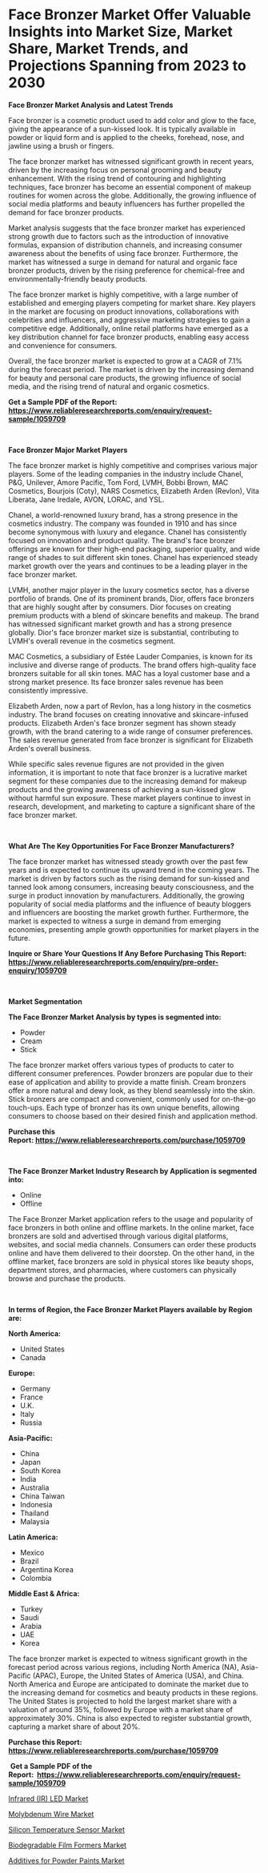 <p><h1>Face Bronzer Market Offer Valuable Insights into Market Size, Market Share, Market Trends, and Projections Spanning from 2023 to 2030</h1></p><p><strong>Face Bronzer Market Analysis and Latest Trends</strong></p>
<p><p>Face bronzer is a cosmetic product used to add color and glow to the face, giving the appearance of a sun-kissed look. It is typically available in powder or liquid form and is applied to the cheeks, forehead, nose, and jawline using a brush or fingers.</p><p>The face bronzer market has witnessed significant growth in recent years, driven by the increasing focus on personal grooming and beauty enhancement. With the rising trend of contouring and highlighting techniques, face bronzer has become an essential component of makeup routines for women across the globe. Additionally, the growing influence of social media platforms and beauty influencers has further propelled the demand for face bronzer products.</p><p>Market analysis suggests that the face bronzer market has experienced strong growth due to factors such as the introduction of innovative formulas, expansion of distribution channels, and increasing consumer awareness about the benefits of using face bronzer. Furthermore, the market has witnessed a surge in demand for natural and organic face bronzer products, driven by the rising preference for chemical-free and environmentally-friendly beauty products.</p><p>The face bronzer market is highly competitive, with a large number of established and emerging players competing for market share. Key players in the market are focusing on product innovations, collaborations with celebrities and influencers, and aggressive marketing strategies to gain a competitive edge. Additionally, online retail platforms have emerged as a key distribution channel for face bronzer products, enabling easy access and convenience for consumers.</p><p>Overall, the face bronzer market is expected to grow at a CAGR of 7.1% during the forecast period. The market is driven by the increasing demand for beauty and personal care products, the growing influence of social media, and the rising trend of natural and organic cosmetics.</p></p>
<p><strong>Get a Sample PDF of the Report:&nbsp; <a href="https://www.reliableresearchreports.com/enquiry/request-sample/1059709">https://www.reliableresearchreports.com/enquiry/request-sample/1059709</a></strong></p>
<p>&nbsp;</p>
<p><strong>Face Bronzer Major Market Players</strong></p>
<p><p>The face bronzer market is highly competitive and comprises various major players. Some of the leading companies in the industry include Chanel, P&G, Unilever, Amore Pacific, Tom Ford, LVMH, Bobbi Brown, MAC Cosmetics, Bourjois (Coty), NARS Cosmetics, Elizabeth Arden (Revlon), Vita Liberata, Jane Iredale, AVON, LORAC, and YSL.</p><p>Chanel, a world-renowned luxury brand, has a strong presence in the cosmetics industry. The company was founded in 1910 and has since become synonymous with luxury and elegance. Chanel has consistently focused on innovation and product quality. The brand's face bronzer offerings are known for their high-end packaging, superior quality, and wide range of shades to suit different skin tones. Chanel has experienced steady market growth over the years and continues to be a leading player in the face bronzer market.</p><p>LVMH, another major player in the luxury cosmetics sector, has a diverse portfolio of brands. One of its prominent brands, Dior, offers face bronzers that are highly sought after by consumers. Dior focuses on creating premium products with a blend of skincare benefits and makeup. The brand has witnessed significant market growth and has a strong presence globally. Dior's face bronzer market size is substantial, contributing to LVMH's overall revenue in the cosmetics segment.</p><p>MAC Cosmetics, a subsidiary of Estée Lauder Companies, is known for its inclusive and diverse range of products. The brand offers high-quality face bronzers suitable for all skin tones. MAC has a loyal customer base and a strong market presence. Its face bronzer sales revenue has been consistently impressive.</p><p>Elizabeth Arden, now a part of Revlon, has a long history in the cosmetics industry. The brand focuses on creating innovative and skincare-infused products. Elizabeth Arden's face bronzer segment has shown steady growth, with the brand catering to a wide range of consumer preferences. The sales revenue generated from face bronzer is significant for Elizabeth Arden's overall business.</p><p>While specific sales revenue figures are not provided in the given information, it is important to note that face bronzer is a lucrative market segment for these companies due to the increasing demand for makeup products and the growing awareness of achieving a sun-kissed glow without harmful sun exposure. These market players continue to invest in research, development, and marketing to capture a significant share of the face bronzer market.</p></p>
<p>&nbsp;</p>
<p><strong>What Are The Key Opportunities For Face Bronzer Manufacturers?</strong></p>
<p><p>The face bronzer market has witnessed steady growth over the past few years and is expected to continue its upward trend in the coming years. The market is driven by factors such as the rising demand for sun-kissed and tanned look among consumers, increasing beauty consciousness, and the surge in product innovation by manufacturers. Additionally, the growing popularity of social media platforms and the influence of beauty bloggers and influencers are boosting the market growth further. Furthermore, the market is expected to witness a surge in demand from emerging economies, presenting ample growth opportunities for market players in the future.</p></p>
<p><strong>Inquire or Share Your Questions If Any Before Purchasing This Report: <a href="https://www.reliableresearchreports.com/enquiry/pre-order-enquiry/1059709">https://www.reliableresearchreports.com/enquiry/pre-order-enquiry/1059709</a></strong></p>
<p>&nbsp;</p>
<p><strong>Market Segmentation</strong></p>
<p><strong>The Face Bronzer Market Analysis by types is segmented into:</strong></p>
<p><ul><li>Powder</li><li>Cream</li><li>Stick</li></ul></p>
<p><p>The face bronzer market offers various types of products to cater to different consumer preferences. Powder bronzers are popular due to their ease of application and ability to provide a matte finish. Cream bronzers offer a more natural and dewy look, as they blend seamlessly into the skin. Stick bronzers are compact and convenient, commonly used for on-the-go touch-ups. Each type of bronzer has its own unique benefits, allowing consumers to choose based on their desired finish and application method.</p></p>
<p><strong>Purchase this Report:&nbsp;<a href="https://www.reliableresearchreports.com/purchase/1059709">https://www.reliableresearchreports.com/purchase/1059709</a></strong></p>
<p>&nbsp;</p>
<p><strong>The Face Bronzer Market Industry Research by Application is segmented into:</strong></p>
<p><ul><li>Online</li><li>Offline</li></ul></p>
<p><p>The Face Bronzer Market application refers to the usage and popularity of face bronzers in both online and offline markets. In the online market, face bronzers are sold and advertised through various digital platforms, websites, and social media channels. Consumers can order these products online and have them delivered to their doorstep. On the other hand, in the offline market, face bronzers are sold in physical stores like beauty shops, department stores, and pharmacies, where customers can physically browse and purchase the products.</p></p>
<p>&nbsp;</p>
<p><strong>In terms of Region, the Face Bronzer Market Players available by Region are:</strong></p>
<p>
    <p> <strong> North America: </strong>
        <ul>
            <li>United States</li>
            <li>Canada</li>
        </ul>
        </p> 
    <p> <strong> Europe: </strong>
        <ul>
            <li>Germany</li>
            <li>France</li>
            <li>U.K.</li>
            <li>Italy</li>
            <li>Russia</li>
        </ul>
        </p> 
    <p> <strong> Asia-Pacific: </strong>
        <ul>
            <li>China</li>
            <li>Japan</li>
            <li>South Korea</li>
            <li>India</li>
            <li>Australia</li>
            <li>China Taiwan</li>
            <li>Indonesia</li>
            <li>Thailand</li>
            <li>Malaysia</li>
        </ul>
        </p> 
    <p> <strong> Latin America: </strong>
        <ul>
            <li>Mexico</li>
            <li>Brazil</li>
            <li>Argentina Korea</li>
            <li>Colombia</li>
        </ul>
        </p> 
    <p> <strong> Middle East & Africa: </strong>
        <ul>
            <li>Turkey</li>
            <li>Saudi</li>
            <li>Arabia</li>
            <li>UAE</li>
            <li>Korea</li>
        </ul>
    </p>
    </p>
<p><p>The face bronzer market is expected to witness significant growth in the forecast period across various regions, including North America (NA), Asia-Pacific (APAC), Europe, the United States of America (USA), and China. North America and Europe are anticipated to dominate the market due to the increasing demand for cosmetics and beauty products in these regions. The United States is projected to hold the largest market share with a valuation of around 35%, followed by Europe with a market share of approximately 30%. China is also expected to register substantial growth, capturing a market share of about 20%.</p></p>
<p><strong>Purchase this Report: <a href="https://www.reliableresearchreports.com/purchase/1059709">https://www.reliableresearchreports.com/purchase/1059709</a></strong></p>
<p>&nbsp;<strong>Get a Sample PDF of the Report:&nbsp;&nbsp;<a href="https://www.reliableresearchreports.com/enquiry/request-sample/1059709">https://www.reliableresearchreports.com/enquiry/request-sample/1059709</a></strong></p>
<p><strong></strong></p>
<p><p><a href="https://github.com/Krish2023na/Market-Research-Report-List-1/blob/main/infrared-ir-led-market.md">Infrared (IR) LED Market</a></p><p><a href="https://medium.com/@noewwade60/molybdenum-wire-market-size-growth-forecast-2023-2030-5f802e8cf65e">Molybdenum Wire Market</a></p><p><a href="https://github.com/zebdakicsin/Market-Research-Report-List-1/blob/main/silicon-temperature-sensor-market.md">Silicon Temperature Sensor Market</a></p><p><a href="https://www.linkedin.com/pulse/biodegradable-film-formers-market-insights-players-umsee/">Biodegradable Film Formers Market</a></p><p><a href="https://www.linkedin.com/pulse/additives-powder-paints-market-share-amp-new-trends-analysis-kyvhe/">Additives for Powder Paints Market</a></p></p>